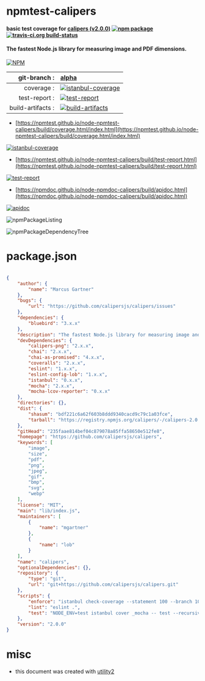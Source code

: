 # npmtest-calipers

#### basic test coverage for  [calipers (v2.0.0)](https://github.com/calipersjs/calipers)  [![npm package](https://img.shields.io/npm/v/npmtest-calipers.svg?style=flat-square)](https://www.npmjs.org/package/npmtest-calipers) [![travis-ci.org build-status](https://api.travis-ci.org/npmtest/node-npmtest-calipers.svg)](https://travis-ci.org/npmtest/node-npmtest-calipers)

#### The fastest Node.js library for measuring image and PDF dimensions.

[![NPM](https://nodei.co/npm/calipers.png?downloads=true&downloadRank=true&stars=true)](https://www.npmjs.com/package/calipers)

| git-branch : | [alpha](https://github.com/npmtest/node-npmtest-calipers/tree/alpha)|
|--:|:--|
| coverage : | [![istanbul-coverage](https://npmtest.github.io/node-npmtest-calipers/build/coverage.badge.svg)](https://npmtest.github.io/node-npmtest-calipers/build/coverage.html/index.html)|
| test-report : | [![test-report](https://npmtest.github.io/node-npmtest-calipers/build/test-report.badge.svg)](https://npmtest.github.io/node-npmtest-calipers/build/test-report.html)|
| build-artifacts : | [![build-artifacts](https://npmtest.github.io/node-npmtest-calipers/glyphicons_144_folder_open.png)](https://github.com/npmtest/node-npmtest-calipers/tree/gh-pages/build)|

- [https://npmtest.github.io/node-npmtest-calipers/build/coverage.html/index.html](https://npmtest.github.io/node-npmtest-calipers/build/coverage.html/index.html)

[![istanbul-coverage](https://npmtest.github.io/node-npmtest-calipers/build/screenCapture.buildCi.browser.%252Ftmp%252Fbuild%252Fcoverage.lib.html.png)](https://npmtest.github.io/node-npmtest-calipers/build/coverage.html/index.html)

- [https://npmtest.github.io/node-npmtest-calipers/build/test-report.html](https://npmtest.github.io/node-npmtest-calipers/build/test-report.html)

[![test-report](https://npmtest.github.io/node-npmtest-calipers/build/screenCapture.buildCi.browser.%252Ftmp%252Fbuild%252Ftest-report.html.png)](https://npmtest.github.io/node-npmtest-calipers/build/test-report.html)

- [https://npmdoc.github.io/node-npmdoc-calipers/build/apidoc.html](https://npmdoc.github.io/node-npmdoc-calipers/build/apidoc.html)

[![apidoc](https://npmdoc.github.io/node-npmdoc-calipers/build/screenCapture.buildCi.browser.%252Ftmp%252Fbuild%252Fapidoc.html.png)](https://npmdoc.github.io/node-npmdoc-calipers/build/apidoc.html)

![npmPackageListing](https://npmtest.github.io/node-npmtest-calipers/build/screenCapture.npmPackageListing.svg)

![npmPackageDependencyTree](https://npmtest.github.io/node-npmtest-calipers/build/screenCapture.npmPackageDependencyTree.svg)



# package.json

```json

{
    "author": {
        "name": "Marcus Gartner"
    },
    "bugs": {
        "url": "https://github.com/calipersjs/calipers/issues"
    },
    "dependencies": {
        "bluebird": "3.x.x"
    },
    "description": "The fastest Node.js library for measuring image and PDF dimensions.",
    "devDependencies": {
        "calipers-png": "2.x.x",
        "chai": "2.x.x",
        "chai-as-promised": "4.x.x",
        "coveralls": "2.x.x",
        "eslint": "1.x.x",
        "eslint-config-lob": "1.x.x",
        "istanbul": "0.x.x",
        "mocha": "2.x.x",
        "mocha-lcov-reporter": "0.x.x"
    },
    "directories": {},
    "dist": {
        "shasum": "bdf221c6a62f603b8ddd9340cacd9c79c1a03fce",
        "tarball": "https://registry.npmjs.org/calipers/-/calipers-2.0.0.tgz"
    },
    "gitHead": "235faae814bef04c879078a85ffa58650e512fe8",
    "homepage": "https://github.com/calipersjs/calipers",
    "keywords": [
        "image",
        "size",
        "pdf",
        "png",
        "jpeg",
        "gif",
        "bmp",
        "svg",
        "webp"
    ],
    "license": "MIT",
    "main": "lib/index.js",
    "maintainers": [
        {
            "name": "mgartner"
        },
        {
            "name": "lob"
        }
    ],
    "name": "calipers",
    "optionalDependencies": {},
    "repository": {
        "type": "git",
        "url": "git+https://github.com/calipersjs/calipers.git"
    },
    "scripts": {
        "enforce": "istanbul check-coverage --statement 100 --branch 100 --function 100 --lines 100",
        "lint": "eslint .",
        "test": "NODE_ENV=test istanbul cover _mocha -- test --recursive --timeout 15000"
    },
    "version": "2.0.0"
}
```



# misc
- this document was created with [utility2](https://github.com/kaizhu256/node-utility2)
